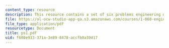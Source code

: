 ```yaml
---
content_type: resource
description: This resource contains a set of six problems engineering mechanics II.
file: https://ol-ocw-studio-app-qa.s3.amazonaws.com/courses/1-060-engineering-mechanics-ii-spring-2006/f608e913371a3e898478accfb0a39417_ps1.pdf
file_type: application/pdf
resourcetype: Document
title: ps1.pdf
uid: f608e913-371a-3e89-8478-accfb0a39417
---
```

